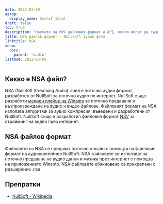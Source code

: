 ```yaml
---
date: 2022-03-09
автор:
  display_name: Kashif Iqbal
draft: false
toc: true
description: "Научете за MPC файловия формат и API, които могат да създават и отварят MPC файлове."
title: NSA файлов формат - NullSoft аудио файл
linktitle: NSA
menu:
  docs:
    parent: "audio"
lastmod: 2022-03-09
---
```


## Какво е NSA файл?

NSA (NullSoft Streaming Audio) файл е поточно аудио формат, разработен от NullSoft за поточно аудио по интернет. NullSoft също разработи [медиен плейър на Winamp](https://www.winamp.com/) за поточно предаване и възпроизвеждане на аудио и видео файлове. Файловият формат на NSA използва алгоритми за аудио компресия, въведени и разработени от NullSoft. NullSoft също е разработил файловия формат [NSV](/bg/video/nsv/) за стрийминг на видео през интернет.

## NSA файлов формат

Файловете на NSA се предават поточно онлайн с помощта на файловия формат на аудиоконтейнер NullSoft. NSA файловете се използват за поточно предаване на аудио данни и музика през интернет с помощта на приложението Winamp. NSA файловете обикновено са прикрепени с разширение .nsa.

## Препратки

* [NullSoft - Wikipedia](https://en.wikipedia.org/wiki/Nullsoft)

